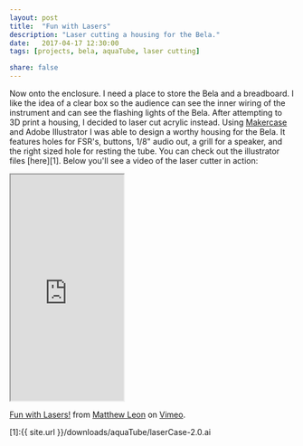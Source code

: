```yaml
---
layout: post
title:  "Fun with Lasers"
description: "Laser cutting a housing for the Bela."
date:   2017-04-17 12:30:00
tags: [projects, bela, aquaTube, laser cutting]

share: false
---
```


Now onto the enclosure. I need a place to store the Bela and a breadboard. I like the idea of a clear box so the audience can see the inner wiring of the instrument and can see the flashing lights of the Bela. After attempting to 3D print a housing, I decided to laser cut acrylic instead. Using [Makercase](http://www.makercase.com/) and Adobe Illustrator I was able to design a worthy housing for the Bela. It features holes for FSR's, buttons, 1/8" audio out, a grill for a speaker, and the right sized hole for resting the tube. You can check out the illustrator files [here][1]. Below you'll see a video of the laser cutter in action: 


<iframe src="https://player.vimeo.com/video/214541363?byline=0&portrait=1" width="200" height="400" frameborder="4" webkitallowfullscreen mozallowfullscreen allowfullscreen></iframe>
<p><a href="https://vimeo.com/214541363">Fun with Lasers!</a> from <a href="https://vimeo.com/user65579286">Matthew Leon</a> on <a href="https://vimeo.com">Vimeo</a>.</p>


[1]:{{ site.url }}/downloads/aquaTube/laserCase-2.0.ai

